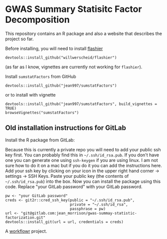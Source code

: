 # GWAS Summary Statisitc Factor Decomposition


This repository contains an R package and also a website that describes the project so far. 


Before installing, you will need to install [flashier](https://github.com/willwerscheid/flashier)

```
devtools::install_github("willwerscheid/flashier")
```

(as far as I know, vignettes are currently not working for `flashier`).


Install `sumstatFactors` from GitHub

```
devtools::install_github("jean997/sumstatFactors")
```


or to install with vignette 

```
devtools::install_github("jean997/sumstatFactors", build_vignettes = TRUE)
browseVignettes("sumstatFactors")
```


## Old installation instructions for GitLab

Install the R package from GitLab:

Because this is currently a private repo you will need to add your public ssh key first. You can probably find this in `~/.ssh/id_rsa.pub`. If you don't have one you can generate one using `ssh-keygen` if you are using linux. I am not sure how to do it on a mac but if you do it you can add the instructions here.  Add your ssh key by clicking on your icon in the upper right hand corner -> settings -> SSH Keys. Paste your public key (the contents of `~/.ssh/id_rsa.pub`) into the box. Now you can install the package using this code. Replace "your GitLab password" with your GitLab password. 

```
pw <- "your GitLab password"
creds <- git2r::cred_ssh_key(public = "~/.ssh/id_rsa.pub",
                             private = "~/.ssh/id_rsa", 
                             passphrase = pw) 
url <- "git@gitlab.com:jean_morrison/gwas-summay-statistic-factorization.git"
devtools::install_git(url = url, credentials = creds)
```

A [workflowr][] project.

[workflowr]: https://github.com/jdblischak/workflowr
